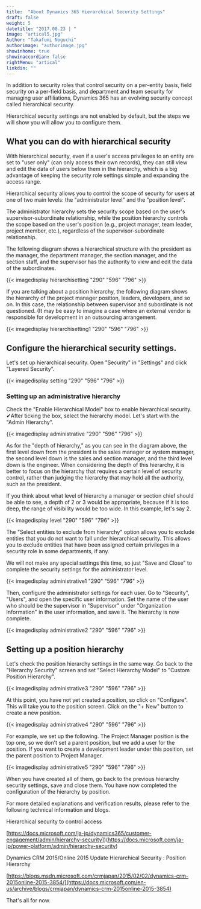 ```yaml
---
title:  "About Dynamics 365 Hierarchical Security Settings"
draft: false
weight: 5
datetitle: "2017.08.23 | "
image: "artical5.jpg"
Author: "Takafumi Noguchi"
authorimage: "authorimage.jpg"
showinhome: true
showinaccordian: false
rightMenu: "artical"
linkdin: ""
---
```

<!-- Intro  -->
In addition to security roles that control security on a per-entity basis, field security on a per-field basis, and department and team security for managing user affiliations, Dynamics 365 has an evolving security concept called hierarchical security.

Hierarchical security settings are not enabled by default, but the steps we will show you will allow you to configure them.


## What you can do with hierarchical security
With hierarchical security, even if a user's access privileges to an entity are set to "user only" (can only access their own records), they can still view and edit the data of users below them in the hierarchy, which is a big advantage of keeping the security role settings simple and expanding the access range.

Hierarchical security allows you to control the scope of security for users at one of two main levels: the "administrator level" and the "position level".

The administrator hierarchy sets the security scope based on the user's supervisor-subordinate relationship, while the position hierarchy controls the scope based on the user's position (e.g., project manager, team leader, project member, etc.), regardless of the supervisor-subordinate relationship.

The following diagram shows a hierarchical structure with the president as the manager, the department manager, the section manager, and the section staff, and the supervisor has the authority to view and edit the data of the subordinates.
<!-- Image= hierarchisetting.png -->
{{< imagedisplay hierarchisetting "290" "596" "796" >}}


If you are talking about a position hierarchy, the following diagram shows the hierarchy of the project manager position, leaders, developers, and so on. In this case, the relationship between supervisor and subordinate is not questioned. (It may be easy to imagine a case where an external vendor is responsible for development in an outsourcing arrangement.
<!-- Image= hierarchisetting1.png -->
{{< imagedisplay hierarchisetting1 "290" "596" "796" >}}


## Configure the hierarchical security settings.
Let's set up hierarchical security. Open "Security" in "Settings" and click "Layered Security".
<!-- Image= setting.png -->
{{< imagedisplay setting "290" "596" "796" >}}


### Setting up an administrative hierarchy
Check the "Enable Hierarchical Model" box to enable hierarchical security. ✔After ticking the box, select the hierarchy model. Let's start with the "Admin Hierarchy".
<!-- Image= administrative.png -->
{{< imagedisplay administrative "290" "596" "796" >}}


As for the "depth of hierarchy," as you can see in the diagram above, the first level down from the president is the sales manager or system manager, the second level down is the sales and section manager, and the third level down is the engineer. When considering the depth of this hierarchy, it is better to focus on the hierarchy that requires a certain level of security control, rather than judging the hierarchy that may hold all the authority, such as the president.

If you think about what level of hierarchy a manager or section chief should be able to see, a depth of 2 or 3 would be appropriate, because if it is too deep, the range of visibility would be too wide. In this example, let's say 2.

<!-- Image= level.png -->
{{< imagedisplay level "290" "596" "796" >}}


The "Select entities to exclude from hierarchy" option allows you to exclude entities that you do not want to fall under hierarchical security. This allows you to exclude entities that have been assigned certain privileges in a security role in some departments, if any.

We will not make any special settings this time, so just "Save and Close" to complete the security settings for the administrator level.
<!-- Image= administrative1.png -->
{{< imagedisplay administrative1 "290" "596" "796" >}}



Then, configure the administrator settings for each user. Go to "Security", "Users", and open the specific user information. Set the name of the user who should be the supervisor in "Supervisor" under "Organization Information" in the user information, and save it. The hierarchy is now complete.
<!-- Image= administrative2.png -->
{{< imagedisplay administrative2 "290" "596" "796" >}}


## Setting up a position hierarchy
Let's check the position hierarchy settings in the same way. Go back to the "Hierarchy Security" screen and set "Select Hierarchy Model" to "Custom Position Hierarchy".
<!-- Image= administrative3.png -->
{{< imagedisplay administrative3 "290" "596" "796" >}}


At this point, you have not yet created a position, so click on "Configure". This will take you to the position screen. Click on the "+ New" button to create a new position.
<!-- Image= administrative4.png -->
{{< imagedisplay administrative4 "290" "596" "796" >}}


For example, we set up the following. The Project Manager position is the top one, so we don't set a parent position, but we add a user for the position. If you want to create a development leader under this position, set the parent position to Project Manager.
<!-- Image= administrative5.png -->
{{< imagedisplay administrative5 "290" "596" "796" >}}

When you have created all of them, go back to the previous hierarchy security settings, save and close them. You have now completed the configuration of the hierarchy by position.

For more detailed explanations and verification results, please refer to the following technical information and blogs.

Hierarchical security to control access

[https://docs.microsoft.com/ja-jp/dynamics365/customer-engagement/admin/hierarchy-security])(https://docs.microsoft.com/ja-jp/power-platform/admin/hierarchy-security)

Dynamics CRM 2015/Online 2015 Update Hierarchical Security : Position Hierarchy

[https://blogs.msdn.microsoft.com/crmjapan/2015/02/02/dynamics-crm-2015online-2015-3854/](https://docs.microsoft.com/en-us/archive/blogs/crmjapan/dynamics-crm-2015online-2015-3854)

That's all for now.     
&nbsp;